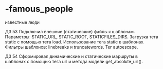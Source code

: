 # -famous_people
известные люди

ДЗ 53 Подключил внешние (статические) файлы к шаблонам. Параметры: STATIC_URL, STATIC_ROOT, STATICFILES_DIRS. Загрузка тега static с помощью тега load. Использование тега static в шаблонах. Фильтры шаблонов: linebreaks и truncatewords. Тег autoescape.

ДЗ 54 Сформировал динамические и статические маршруты в шаблонах с помощью тега url и метода модели get_absolute_url(). 
